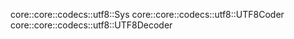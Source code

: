 core::core::codecs::utf8::Sys
core::core::codecs::utf8::UTF8Coder
core::core::codecs::utf8::UTF8Decoder